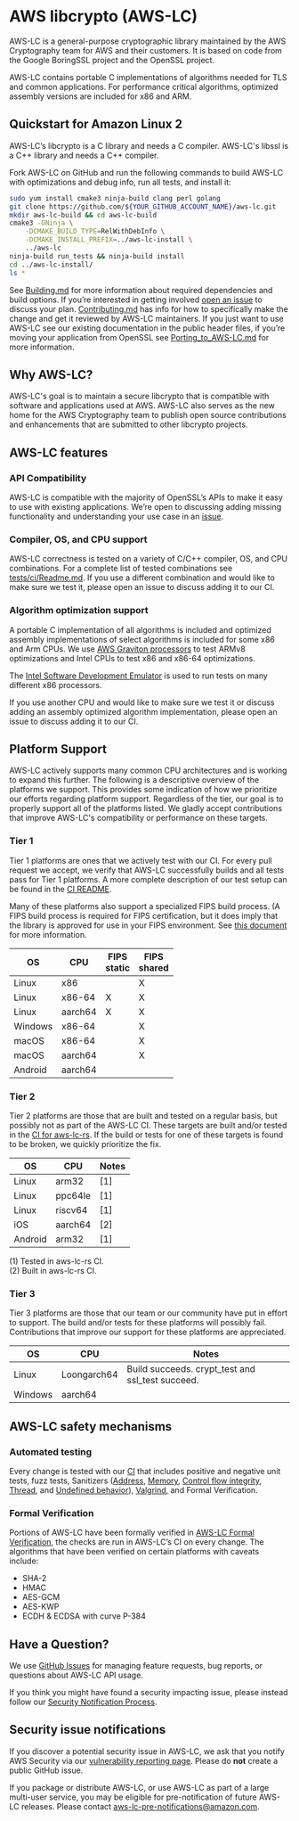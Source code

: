 # AWS libcrypto (AWS-LC)

AWS-LC is a general-purpose cryptographic library maintained by the AWS Cryptography
team for AWS and their customers. It іs based on code from the Google BoringSSL project
and the OpenSSL project.

AWS-LC contains portable C implementations of algorithms needed for TLS and common
applications. For performance critical algorithms, optimized assembly versions are
included for x86 and ARM.

## Quickstart for Amazon Linux 2

AWS-LC’s libcrypto is a C library and needs a C compiler. AWS-LC's libssl is a
C++ library and needs a C++ compiler.

Fork AWS-LC on GitHub and run the following commands to build AWS-LC with optimizations
and debug info, run all tests, and install it:
```bash
sudo yum install cmake3 ninja-build clang perl golang
git clone https://github.com/${YOUR_GITHUB_ACCOUNT_NAME}/aws-lc.git
mkdir aws-lc-build && cd aws-lc-build
cmake3 -GNinja \
    -DCMAKE_BUILD_TYPE=RelWithDebInfo \
    -DCMAKE_INSTALL_PREFIX=../aws-lc-install \
    ../aws-lc
ninja-build run_tests && ninja-build install
cd ../aws-lc-install/
ls *
```
See [Building.md](https://github.com/aws/aws-lc/blob/main/BUILDING.md) for more
information about required dependencies and build options. If you’re interested in
getting involved [open an issue](https://github.com/aws/aws-lc/issues/new/choose) to discuss your plan.
[Contributing.md](https://github.com/aws/aws-lc/blob/main/CONTRIBUTING.md) has
info for how to specifically make the change and get it reviewed by AWS-LC maintainers.
If you just want to use AWS-LC see our existing documentation in the public header
files, if you’re moving your application from OpenSSL see
[Porting_to_AWS-LC.md](https://github.com/aws/aws-lc/blob/main/PORTING_TO_AWSLC.md)
for more information.

## Why AWS-LC?

AWS-LC's goal is to maintain a secure libcrypto that is compatible with software and
applications used at AWS. AWS-LC also serves as the new home for the AWS Cryptography
team to publish open source contributions and enhancements that are submitted to
other libcrypto projects.

## AWS-LC features

### API Compatibility

AWS-LC is compatible with the majority of OpenSSL’s APIs to make it easy to use with
existing applications. We’re open to discussing adding missing functionality and
understanding your use case in an [issue](https://github.com/aws/aws-lc/issues/new/choose).

### Compiler, OS, and CPU support

AWS-LC correctness is tested on a variety of C/C++ compiler, OS, and CPU
combinations. For a complete list of tested combinations see
[tests/ci/Readme.md](https://github.com/aws/aws-lc/blob/main/tests/ci/README.md).
If you use a different combination and would like to make sure we test it,
please open an issue to discuss adding it to our CI.

### Algorithm optimization support

A portable C implementation of all algorithms is included and optimized assembly
implementations of select algorithms is included for some x86 and Arm CPUs. We
use [AWS Graviton processors](https://aws.amazon.com/ec2/graviton/) to test
ARMv8 optimizations and Intel CPUs to test x86 and x86-64 optimizations.

The [Intel Software Development Emulator](https://software.intel.com/content/www/us/en/develop/articles/intel-software-development-emulator.html)
is used to run tests on many different x86 processors.

If you use another CPU and would like to make sure we test it or discuss adding
an assembly optimized algorithm implementation, please open an issue to discuss
adding it to our CI.

## Platform Support

AWS-LC actively supports many common CPU architectures and is working to expand
this further. The following is a descriptive overview of the platforms we support.
This provides some indication of how we prioritize our efforts regarding platform
support. Regardless of the tier, our goal is to properly support all of the
platforms listed. We gladly accept contributions that improve AWS-LC's
compatibility or performance on these targets.

### Tier 1

Tier 1 platforms are ones that we actively test with our CI.
For every pull request we accept, we verify that AWS-LC successfully builds
and all tests pass for Tier 1 platforms. A more complete description
of our test setup can be found in the
[CI README](https://github.com/aws/aws-lc/blob/main/tests/ci/README.md#test-locations).

Many of these platforms also support a specialized FIPS build process.
(A FIPS build process is required for FIPS certification,
but it does imply that the library is approved for use in your FIPS environment.
See [this document](./crypto/fipsmodule/FIPS.md) for more information.

| OS      | CPU     | FIPS<br/>static | FIPS<br/>shared |
|---------|---------|-----------------|-----------------|
| Linux   | x86     |                 | X               |
| Linux   | x86-64  | X               | X               |
| Linux   | aarch64 | X               | X               |
| Windows | x86-64  |                 | X               |
| macOS   | x86-64  |                 | X               |
| macOS   | aarch64 |                 | X               |
| Android | aarch64 |                 |                 |

### Tier 2

Tier 2 platforms are those that are built and tested on a regular basis, but
possibly not as part of the AWS-LC CI. These targets are built
and/or tested in the
[CI for aws-lc-rs](https://github.com/aws/aws-lc-rs/blob/main/.github/workflows/ci.yml).
If the build or tests for one of these targets is found to
be broken, we quickly prioritize the fix.

| OS      | CPU     | Notes |
|---------|---------|-------|
| Linux   | arm32   | [1]   |
| Linux   | ppc64le | [1]   |
| Linux   | riscv64 | [1]   |
| iOS     | aarch64 | [2]   |
| Android | arm32   | [1]   |

(1) Tested in aws-lc-rs CI.<br>
(2) Built in aws-lc-rs CI.

### Tier 3

Tier 3 platforms are those that our team or our community have put in effort to support.
The build and/or tests for these platforms will possibly fail. Contributions
that improve our support for these platforms are appreciated.

| OS      | CPU         | Notes                                                     |
|---------|-------------|-----------------------------------------------------------|
| Linux   | Loongarch64 | Build succeeds. crypt_test and ssl_test succeed.          |
| Windows | aarch64     |                                                           |

## AWS-LC safety mechanisms

### Automated testing

Every change is tested with our
[CI](https://github.com/aws/aws-lc/blob/main/tests/ci/README.md) that includes
positive and negative unit tests, fuzz tests, Sanitizers
([Address](https://clang.llvm.org/docs/AddressSanitizer.html),
[Memory](https://clang.llvm.org/docs/MemorySanitizer.html),
[Control flow integrity](https://clang.llvm.org/docs/ControlFlowIntegrity.html),
[Thread](https://clang.llvm.org/docs/ThreadSanitizer.html), and
[Undefined behavior](https://clang.llvm.org/docs/UndefinedBehaviorSanitizer.html)),
[Valgrind](https://valgrind.org/), and Formal Verification.

### Formal Verification

Portions of AWS-LC have been formally verified in
[AWS-LC Formal Verification](https://github.com/awslabs/aws-lc-verification),
the checks are run in AWS-LC’s CI on every change. The algorithms that have been
verified on certain platforms with caveats include:
* SHA-2
* HMAC
* AES-GCM
* AES-KWP
* ECDH & ECDSA with curve P-384

## Have a Question?

We use [GitHub Issues](https://github.com/aws/aws-lc/issues) for managing feature requests,
bug reports, or questions about AWS-LC API usage.

If you think you might have found a security impacting issue, please instead
follow our [Security Notification Process](#security-issue-notifications).

## Security issue notifications

If you discover a potential security issue in AWS-LC, we ask that you notify AWS
Security via our
[vulnerability reporting page](https://aws.amazon.com/security/vulnerability-reporting/).
Please do **not** create a public GitHub issue.

If you package or distribute AWS-LC, or use AWS-LC as part of a large multi-user service, you may be eligible for pre-notification of future AWS-LC releases. Please contact aws-lc-pre-notifications@amazon.com.

